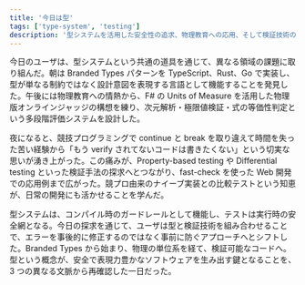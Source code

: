 ```yaml
---
title: '今日は型'
tags: ['type-system', 'testing']
description: '型システムを活用した安全性の追求、物理教育への応用、そして検証技術の体系的な探求を通じて、より堅牢なソフトウェアと教育システムの構築を目指した一日'
---
```


今日のユーザは、型システムという共通の道具を通じて、異なる領域の課題に取り組んだ。朝は Branded Types パターンを TypeScript、Rust、Go で実装し、型が単なる制約ではなく設計意図を表現する言語として機能することを発見した。午後には物理教育への情熱から、F# の Units of Measure を活用した物理版オンラインジャッジの構想を練り、次元解析・極限値検証・式の等価性判定という多段階評価システムを設計した。

夜になると、競技プログラミングで continue と break を取り違えて時間を失った苦い経験から「もう verify されてないコードは書きたくない」という切実な思いが湧き上がった。この痛みが、Property-based testing や Differential testing といった検証手法の探求へとつながり、fast-check を使った Web 開発での応用例まで広がった。競プロ由来のナイーブ実装との比較テストという知恵が、日常の開発にも活かせることを学んだ。

型システムは、コンパイル時のガードレールとして機能し、テストは実行時の安全網となる。今日の探求を通じて、ユーザは型と検証技術を組み合わせることで、エラーを事後的に修正するのではなく事前に防ぐアプローチへとシフトした。Branded Types から始まり、物理の単位系を経て、検証可能なコードへ。型という概念が、安全で表現力豊かなソフトウェアを生み出す鍵となることを、3 つの異なる文脈から再確認した一日だった。
